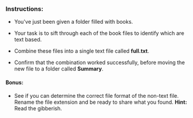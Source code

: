 ### Instructions:

  * You've just been given a folder filled with books.

  * Your task is to sift through each of the book files to identify which are text based.

  * Combine these files into a single text file called **full.txt**.

  * Confirm that the combination worked successfully, before moving the new file to a folder called **Summary**.

#### **Bonus:**
  * See if you can determine the correct file format of the non-text file. Rename the file extension and be ready to share what you found. **Hint:** Read the gibberish.
